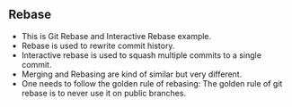 ## Rebase

- This is Git Rebase and Interactive Rebase example.
- Rebase is used to rewrite commit history.
- Interactive rebase is used to squash multiple commits to a single commit.
- Merging and Rebasing are kind of similar but very different.
- One needs to follow the golden rule of rebasing: The golden rule of git rebase is to never use it on public branches.
